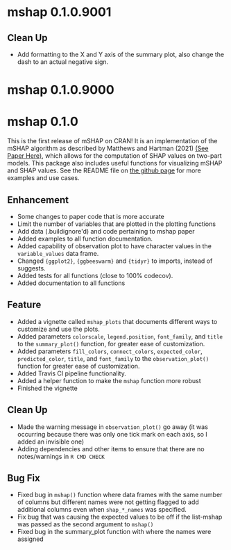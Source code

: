 # mshap 0.1.0.9001

## Clean Up

- Add formatting to the X and Y axis of the summary plot, also change the dash to an actual negative sign.

# mshap 0.1.0.9000

# mshap 0.1.0

This is the first release of mSHAP on CRAN! It is an implementation of the mSHAP algorithm as described by Matthews and Hartman (2021) [(See Paper Here)](https://arxiv.org/abs/2106.08990), which allows for the computation of SHAP values on two-part models. This package also includes useful functions for visualizing mSHAP and SHAP values. See the README file on [the github page](https://github.com/srmatth/mshap) for more examples and use cases.

## Enhancement

- Some changes to paper code that is more accurate
- Limit the number of variables that are plotted in the plotting functions
- Add data (.buildignore'd) and code pertaining to mshap paper
- Added examples to all function documentation.
- Added capability of observation plot to have character values in the `variable_values` data frame.
- Changed `{ggplot2}`, `{ggbeeswarm}` and `{tidyr}` to imports, instead of suggests.
- Added tests for all functions (close to 100% codecov).
- Added documentation to all functions

## Feature

- Added a vignette called `mshap_plots` that documents different ways to customize and use the plots.
- Added parameters `colorscale`, `legend.position`, `font_family`, and `title` to the `summary_plot()` function, for greater ease of customization.
- Added parameters `fill_colors`, `connect_colors`, `expected_color`, `predicted_color`, `title`, and `font_family` to the `observation_plot()` function for greater ease of customization.
- Added Travis CI pipeline functionality.
- Added a helper function to make the `mshap` function more robust
- Finished the vignette

## Clean Up

- Made the warning message in `observation_plot()` go away (it was occurring because there was only one tick mark on each axis, so I added an invisible one)
- Adding dependencies and other items to ensure that there are no notes/warnings in `R CMD CHECK`

## Bug Fix

- Fixed bug in `mshap()` function where data frames with the same number of columns but different names were not getting flagged to add additional columns even when `shap_*_names` was specified.
- Fix bug that was causing the expected values to be off if the list-mshap was passed as the second argument to `mshap()`
- Fixed bug in the summary_plot function with where the names were assigned
